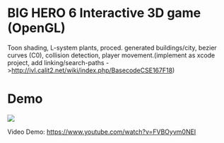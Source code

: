 # BIG HERO 6 Interactive 3D game (OpenGL)
Toon shading, L-system plants, proced. generated buildings/city, bezier curves (C0), collision detection, player movement.(implement as xcode project, add linking/search-paths ->http://ivl.calit2.net/wiki/index.php/BasecodeCSE167F18)  
# Demo
![](finding-mochi-demo.gif)  

Video Demo: https://www.youtube.com/watch?v=FVBOyvm0NEI   
